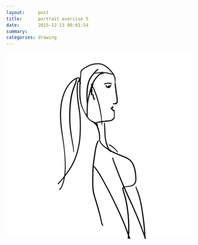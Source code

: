 ```yaml
---
layout:     post
title:      portrait exercise 5
date:       2015-12-13 00:01:54
summary:    
categories: drawing
---
```

![portrait exercise 5](/images/blog/portrait-exercise-5.png "nmcot")
